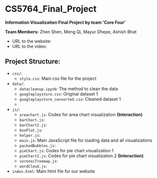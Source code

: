 # CS5764_Final_Project

**Information Visualization Final Project by team 'Core Four'**

**Team Members:** Zhen Shen, Meng Qi, Mayur Dhepe, Ashish Bhat

- URL to the website:
- URL to the video:

## Project Structure:

- ```css/```:
  - ```style.css```: Main css file for the project
- ```data/```:
  - ```datacleanup.ipynb```: The method to clean the data
  - ```googleplaystore.csv```: Original dataset 1
  - ```googleplaystore_converted.csv```: Cleaned dataset 1
  - 
- ```js/```:
  - ```areachart.js```: Codes for area chart visualization **(Interaction)**
  - ```barChart.js```: 
  - ```barChart2.js```:
  - ```boxPlot.js```:
  - ```helper.js```:
  - ```main.js```: Main JavaScript file for loading data and all visualizations
  - ```packedBubbles.js```:
  - ```pieChart.js```: Codes for pie chart visualization 1
  - ```pieChartI.js```: Codes for pie chart visualization 2 **(Interaction)**
  - ```voronoiTreemap.js```:
  - ```wordCloud.js```:
- ```index.html```: Main html file for our website
